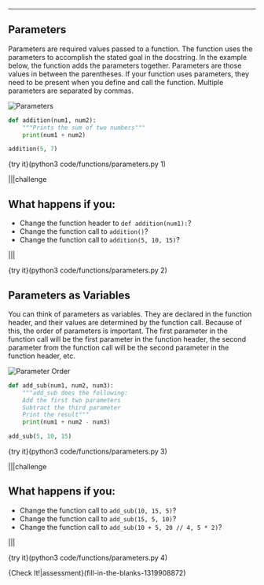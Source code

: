 ----------

## Parameters

Parameters are required values passed to a function. The function uses the parameters to accomplish the stated goal in the docstring. In the example below, the function adds the parameters together. Parameters are those values in between the parentheses. If your function uses parameters, they need to be present when you define and call the function. Multiple parameters are separated by commas.

![Parameters](.guides/images/parameters.png)

```python
def addition(num1, num2):
    """Prints the sum of two numbers"""
    print(num1 + num2)

addition(5, 7)
```

{try it}(python3 code/functions/parameters.py 1)

|||challenge
## What happens if you:
* Change the function header to `def addition(num1):`?
* Change the function call to `addition()`?
* Change the function call to `addition(5, 10, 15)`?

|||

{try it}(python3 code/functions/parameters.py 2)

## Parameters as Variables

You can think of parameters as variables. They are declared in the function header, and their values are determined by the function call. Because of this, the order of parameters is important. The first parameter in the function call will be the first parameter in the function header, the second parameter from the function call will be the second parameter in the function header, etc.

![Parameter Order](.guides/images/parameter-order.png)

```python
def add_sub(num1, num2, num3):
    """add_sub does the following:
    Add the first two parameters
    Subtract the third parameter
    Print the result"""
    print(num1 + num2 - num3)

add_sub(5, 10, 15)
```

{try it}(python3 code/functions/parameters.py 3)

|||challenge
## What happens if you:
* Change the function call to `add_sub(10, 15, 5)`?
* Change the function call to `add_sub(15, 5, 10)`?
* Change the function call to `add_sub(10 + 5, 20 // 4, 5 * 2)`?

|||

{try it}(python3 code/functions/parameters.py 4)

{Check It!|assessment}(fill-in-the-blanks-1319908872)

